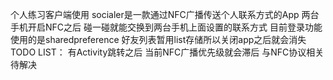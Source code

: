 个人练习客户端使用
socialer是一款通过NFC广播传送个人联系方式的App 两台手机开启NFC之后 碰一碰就能交换到两台手机上面设置的联系方式
目前登录功能使用的是sharedpreference 好友列表暂用list存储所以关闭app之后就会消失
  TODO LIST：
  有Activity跳转之后 当前NFC广播优先级就会滞后 与NFC协议相关 待解决
